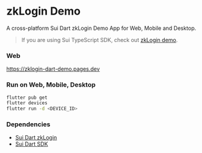 # zkLogin Demo

A cross-platform Sui Dart zkLogin Demo App for Web, Mobile and Desktop.

> If you are using Sui TypeScript SDK, check out [zkLogin demo](https://github.com/jovicheng/sui-zklogin-demo).

### Web

https://zklogin-dart-demo.pages.dev

### Run on Web, Mobile, Desktop

```bash
flutter pub get
flutter devices
flutter run -d <DEVICE_ID>
```

### Dependencies

- [Sui Dart zkLogin](https://github.com/mofalabs/zklogin)
- [Sui Dart SDK](https://github.com/mofalabs/sui)